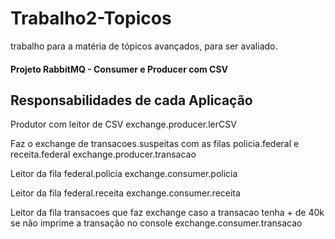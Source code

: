 # Trabalho2-Topicos

trabalho para a matéria de tópicos avançados, para ser avaliado. 

#### Projeto RabbitMQ - Consumer e Producer com CSV

## Responsabilidades de cada Aplicação

Produtor com leitor de CSV
    exchange.producer.lerCSV

Faz o exchange de transacoes.suspeitas com as filas policia.federal e receita.federal
    exchange.producer.transacao

Leitor da fila federal.policia
    exchange.consumer.policia

Leitor da fila federal.receita
    exchange.consumer.receita

Leitor da fila transacoes que faz exchange caso a transacao tenha + de 40k se não imprime a transação no console
    exchange.consumer.transacao

